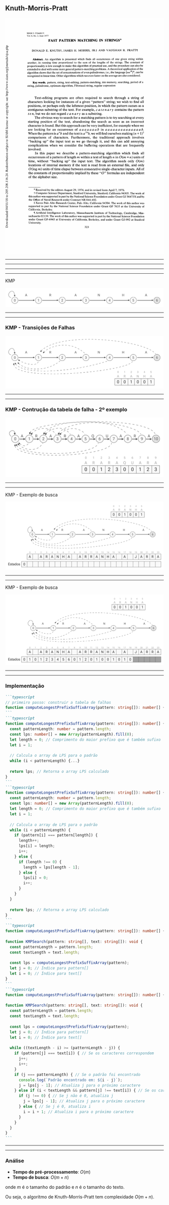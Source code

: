 ## Knuth-Morris-Pratt

<div class="w-full max-w-[600px] mx-auto">
<img
src="/images/kmp-paper.png"
/>
</div>

---
---

<Cadeia cadeia="A ARANHARANHARRANHA" />

<Cadeia v-drag="'kmp-1'" cadeia="ARANHA" />

<Counter />

<!--
O KMP trabalha com a ideia de que se o padrão não casar com o texto em uma determinada posição, ele pode pular algumas posições do texto, pois ele já sabe que essas posições não casam com o padrão.

O KMP encontra a performance desejada, ou seja, ele compara cada caractere do texto uma única vez.

Com o passar dos anos, algoritmos mais sofisticados permitem encontrar padrões testando APENAS alguns caracteres do texto.
-->

---
---

KMP

<div class="flex justify-center items-center w-full mx-auto">
<img
src="/images/kmp-clear.svg"
/>
</div>

<Cadeia v-click cadeia="AAABAAC" />

<Cadeia v-click v-drag="'KMP-BANANA'" cadeia="AAC" />

<Cadeia v-click cadeia="010" />

<!--
O KMP parte da ideia de um diagrama de estados, onde cada estado representa um prefixo do padrão.

Cada estado representa uma etapa do reconhecimento do padrão.

Se estou fazendo o reconhecimento, e ainda não tem nenhum caracter testado, estou no estado 0.

Se o primeiro caracter do padrão casar com o primeiro caracter do texto, eu passo para o estado 1.

Chegando no estado 6, Encontrei o padrão em uma determinada posição do texto.

Então devo voltar 6 posições.

O que acontece na maioria das vezes, é que não encontramos o padrão em uma determinada posição do texto e a transição de estado vai falhar.

Se eu estiver no estado 0 e não vier um A, eu permaneço no estado 0.

Agora se eu estiver no estado 1 e vier outra letra, a forma mais simples é pensar em voltar ao estado 0.
Mas o KMP é mais inteligente que isso.

Vamos suport que encontramos dois A seguidos:

Eu encontro o primeiro A, vou para o estado 1. 

Em seguida encontro o segundo A, volto para o 0 ou mantenho no 1?

Esse segundo A, pode ser o inicio de um novo padrão.

Knuth-Morris-Pratt resolve isso com a tabela de falhas.
-->

---
---

### KMP - Transições de Falhas

<div class="flex justify-center items-center w-full mx-auto">
<img
src="/images/kmp-1.svg"
/>
</div>

<!--
Cada estado representa uma etapa do reconhecimento do padrão.

Se eu estiver no estado 0 e não vier um A, eu permaneço no estado 0.

Transição baseada em eventos.
-->

---
---

### KMP - Contrução da tabela de falha - 2º exemplo

<div class="flex justify-center items-center w-full mx-auto">
<img
src="/images/kmp-2.svg"
/>
</div>

<!--
A análise é relativamente simples, temos que pensar em repetição de prefixos.

AR é prefixo? Sim, prefixo de tamanho 2.

O diagrama ajuda visualmente a entender a tabela de falhas.
-->

---
---

KMP - Exemplo de busca

<img
src="/images/kmp-3.svg"
/>

<!--
Os caracteres do padrão são usados apenas para construir a tabela de falhas.

A busca é feita apenas com o texto.
-->

---
---

KMP - Exemplo de busca

<img
src="/images/kmp-4.svg"
/>

---
---

### Implementação

````md magic-move
```typescript
// primeiro passo: construir a tabela de falhas
function computeLongestPrefixSuffixArray(pattern: string[]): number[] {...}
```
```typescript
function computeLongestPrefixSuffixArray(pattern: string[]): number[] {
  const patternLength: number = pattern.length;
  const lps: number[] = new Array(patternLength).fill(0);
  let length = 0; // Comprimento do maior prefixo que é também sufixo
  let i = 1;

  // Calcula o array de LPS para o padrão
  while (i < patternLength) {...}

  return lps; // Retorna o array LPS calculado
}
```
```typescript
function computeLongestPrefixSuffixArray(pattern: string[]): number[] {
  const patternLength: number = pattern.length;
  const lps: number[] = new Array(patternLength).fill(0);
  let length = 0; // Comprimento do maior prefixo que é também sufixo
  let i = 1;

  // Calcula o array de LPS para o padrão
  while (i < patternLength) {
    if (pattern[i] === pattern[length]) {
      length++;
      lps[i] = length;
      i++;
    } else {
      if (length !== 0) {
        length = lps[length - 1];
      } else {
        lps[i] = 0;
        i++;
      }
    }
  }

  return lps; // Retorna o array LPS calculado
}
```
```typescript
function computeLongestPrefixSuffixArray(pattern: string[]): number[] {...}

function KMPSearch(pattern: string[], text: string[]): void {
  const patternLength = pattern.length;
  const textLength = text.length;

  const lps = computeLongestPrefixSuffixArray(pattern);
  let j = 0; // Índice para pattern[]
  let i = 0; // Índice para text[]
}
```
```typescript
function computeLongestPrefixSuffixArray(pattern: string[]): number[] {...}

function KMPSearch(pattern: string[], text: string[]): void {
  const patternLength = pattern.length;
  const textLength = text.length;

  const lps = computeLongestPrefixSuffixArray(pattern);
  let j = 0; // Índice para pattern[]
  let i = 0; // Índice para text[]

  while ((textLength - i) >= (patternLength - j)) {
    if (pattern[j] === text[i]) { // Se os caracteres correspondem
      j++;
      i++;
    }
    if (j === patternLength) { // Se o padrão foi encontrado
      console.log(`Padrão encontrado em: ${i - j}`);
      j = lps[j - 1]; // Atualiza j para o próximo caractere
    } else if (i < textLength && pattern[j] !== text[i]) { // Se os caracteres não correspondem
      if (j !== 0) { // Se j não é 0, atualiza j
        j = lps[j - 1]; // Atualiza j para o próximo caractere
      } else { // Se j é 0, atualiza i
        i = i + 1; // Atualiza i para o próximo caractere
      }
    }
  }
}
```
````

---
---

### Análise

- **Tempo de pré-processamento**: $O(m)$
- **Tempo de busca**: $O(m+n)$

onde $m$ é o tamanho do padrão e $n$ é o tamanho do texto.

Ou seja, o algoritmo de Knuth-Morris-Pratt tem complexidade $O(m + n)$.
